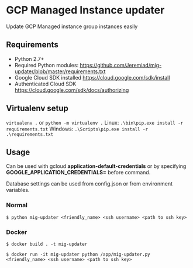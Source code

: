 # GCP Managed Instance updater

Update GCP Managed instance group instances easily

## Requirements

* Python 2.7+
* Required Python modules: https://github.com/Jeremiad/mig-updater/blob/master/requirements.txt
* Google Cloud SDK installed https://cloud.google.com/sdk/install
* Authenticated Cloud SDK https://cloud.google.com/sdk/docs/authorizing

## Virtualenv setup
```virtualenv .```
or
```python -m virtualenv .```
Linux:
```.\bin\pip.exe install -r requirements.txt```
Windows:
```.\Scripts\pip.exe install -r .\requirements.txt```

## Usage

Can be used with gcloud **application-default-credentials** or by specifying **GOOGLE_APPLICATION_CREDENTIALS=** before command.

Database settings can be used from config.json or from environment variables.

### Normal

```
$ python mig-updater <friendly_name> <ssh username> <path to ssh key>
```

### Docker

```
$ docker build . -t mig-updater
```

```
$ docker run -it mig-updater python /app/mig-updater.py <friendly_name> <ssh username> <path to ssh key>
```


